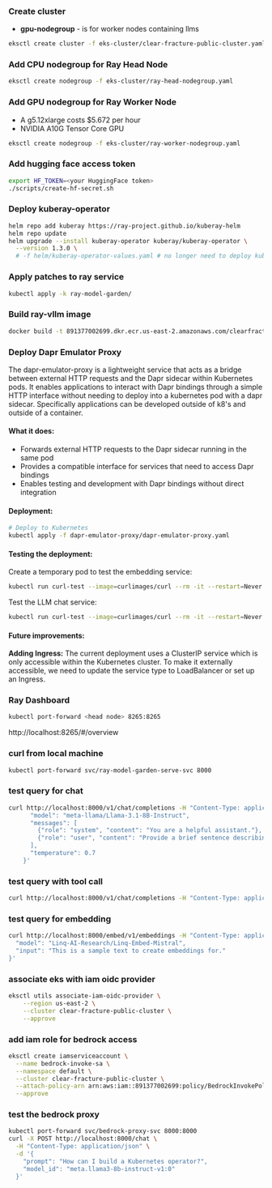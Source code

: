 ### Create cluster
- **gpu-nodegroup** - is for worker nodes containing llms
```bash
eksctl create cluster -f eks-cluster/clear-fracture-public-cluster.yaml
```

### Add CPU nodegroup for Ray Head Node
```bash
eksctl create nodegroup -f eks-cluster/ray-head-nodegroup.yaml
```

### Add GPU nodegroup for Ray Worker Node
- A g5.12xlarge costs $5.672 per hour
- NVIDIA A10G Tensor Core GPU
```bash
eksctl create nodegroup -f eks-cluster/ray-worker-nodegroup.yaml
```

### Add hugging face access token
```bash
export HF_TOKEN=<your HuggingFace token>
./scripts/create-hf-secret.sh
```

### Deploy kuberay-operator
```bash
helm repo add kuberay https://ray-project.github.io/kuberay-helm
helm repo update
helm upgrade --install kuberay-operator kuberay/kuberay-operator \
  --version 1.3.0 \
  # -f helm/kuberay-operator-values.yaml # no longer need to deploy kuberay-operator on specific node.
```

### Apply patches to ray service
```bash
kubectl apply -k ray-model-garden/
```

### Build ray-vllm image
```bash
docker build -t 891377002699.dkr.ecr.us-east-2.amazonaws.com/clearfracture/ray-vllm:latest ray-vllm-cu121
```

### Deploy Dapr Emulator Proxy

The dapr-emulator-proxy is a lightweight service that acts as a bridge between external HTTP requests and the Dapr sidecar within Kubernetes pods. It enables applications to interact with Dapr bindings through a simple HTTP interface without needing to deploy into a kubernetes pod with a dapr sidecar. Specifically applications can be developed outside of k8's and outside of a container.

#### What it does:
- Forwards external HTTP requests to the Dapr sidecar running in the same pod
- Provides a compatible interface for services that need to access Dapr bindings
- Enables testing and development with Dapr bindings without direct integration

#### Deployment:
```bash
# Deploy to Kubernetes
kubectl apply -f dapr-emulator-proxy/dapr-emulator-proxy.yaml
```

#### Testing the deployment:
Create a temporary pod to test the embedding service:
```bash
kubectl run curl-test --image=curlimages/curl --rm -it --restart=Never -- curl -v http://dapr-emulator-proxy/v1.0/bindings/embedding-service -H "Content-Type: application/json" -d '{"operation": "post", "data": {"model": "intfloat/e5-mistral-7b-instruct", "input": "Hello, how are you?"}, "metadata": {"Content-Type": "application/json"}}'
```

Test the LLM chat service:
```bash
kubectl run curl-test --image=curlimages/curl --rm -it --restart=Never -- curl -v http://dapr-emulator-proxy/v1.0/bindings/llm-chat -H "Content-Type: application/json" -d '{"operation": "post", "data": {"model": "anthropic.claude-3-sonnet-20240229", "prompt": "Hello, how are you today?"}, "metadata": {"Content-Type": "application/json"}}'
```

#### Future improvements:
**Adding Ingress:**
The current deployment uses a ClusterIP service which is only accessible within the Kubernetes cluster. To make it externally accessible, we need to update the service type to LoadBalancer or set up an Ingress.

### Ray Dashboard
```bash
kubectl port-forward <head node> 8265:8265
```
http://localhost:8265/#/overview


### curl from local machine
```bash
kubectl port-forward svc/ray-model-garden-serve-svc 8000
```

### test query for chat
```bash
curl http://localhost:8000/v1/chat/completions -H "Content-Type: application/json" -d '{
      "model": "meta-llama/Llama-3.1-8B-Instruct",
      "messages": [
        {"role": "system", "content": "You are a helpful assistant."},
        {"role": "user", "content": "Provide a brief sentence describing the Ray open-source project."}
      ],
      "temperature": 0.7
    }'
```

### test query with tool call
```bash
curl http://localhost:8000/v1/chat/completions -H "Content-Type: application/json" -d '{"model":"meta-llama/Llama-3.1-8B-Instruct","tools":[{"type":"function","function":{"name":"get_current_weather","description":"Return the current weather for a given city.","parameters":{"type":"object","properties":{"location":{"type":"string","description":"City and state, e.g. Seattle, WA"},"unit":{"type":"string","enum":["celsius","fahrenheit"],"description":"Temperature unit"}},"required":["location"]}}}],"messages":[{"role":"system","content":"You are a helpful weather assistant."},{"role":"user","content":"What'"'"'s the weather in Seattle right now?"}],"tool_choice":"auto","temperature":0.0}'
```


### test query for embedding
```bash
curl http://localhost:8000/embed/v1/embeddings -H "Content-Type: application/json" -d '{
  "model": "Linq-AI-Research/Linq-Embed-Mistral",
  "input": "This is a sample text to create embeddings for."
}'
```

### associate eks with iam oidc provider
```bash
eksctl utils associate-iam-oidc-provider \
    --region us-east-2 \
    --cluster clear-fracture-public-cluster \
    --approve
```


### add iam role for bedrock access
```bash
eksctl create iamserviceaccount \
  --name bedrock-invoke-sa \
  --namespace default \
  --cluster clear-fracture-public-cluster \
  --attach-policy-arn arn:aws:iam::891377002699:policy/BedrockInvokePolicy \
  --approve
```


### test the bedrock proxy
```bash
kubectl port-forward svc/bedrock-proxy-svc 8000:8000
curl -X POST http://localhost:8000/chat \
  -H "Content-Type: application/json" \
  -d '{
    "prompt": "How can I build a Kubernetes operator?",
    "model_id": "meta.llama3-8b-instruct-v1:0"
  }'
```